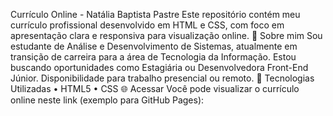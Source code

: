 Currículo Online - Natália Baptista Pastre
Este repositório contém meu currículo profissional desenvolvido em HTML e CSS, com foco em apresentação clara e responsiva para visualização online.
💼 Sobre mim
Sou estudante de Análise e Desenvolvimento de Sistemas, atualmente em transição de carreira para a área de Tecnologia da Informação. Estou buscando oportunidades como Estagiária ou Desenvolvedora Front-End Júnior.
Disponibilidade para trabalho presencial ou remoto.
🚀 Tecnologias Utilizadas
•	HTML5
•	CSS
🌐 Acessar
Você pode visualizar o currículo online neste link (exemplo para GitHub Pages):

